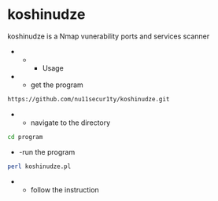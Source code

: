 # koshinudze
koshinudze is a Nmap vunerability ports and services scanner

- - - Usage

- - get the program
```bash
https://github.com/nu11secur1ty/koshinudze.git
```
- - navigate to the directory
```bash
cd program
```
- -run the program

```bash
perl koshinudze.pl
```
- - follow the instruction

